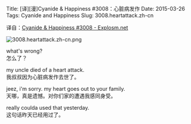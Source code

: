 Title: [译][漫]Cyanide & Happiness #3008：心脏病发作
Date: 2015-03-26
Tags: Cyanide and Happiness
Slug: 3008.heartattack.zh-cn

译自：[Cyanide & Happiness #3008 - Explosm.net](http://explosm.net/comics/3008/)


![3008.heartattack.zh-cn.png](/static/images/comics/3008.heartattack.zh-cn.png)




what's wrong?       
怎么了？

my uncle died of a heart attack.        
我叔叔因为心脏病发作去世了。

jeez, i'm sorry. my heart goes out
to your family.     
天哪，真是遗憾。对你们家的遭遇我感同身受。

really coulda used that yesterday.      
这句话昨天已经用过了。

